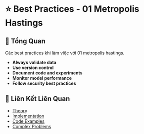 # ⭐ Best Practices - 01 Metropolis Hastings

## 🎯 Tổng Quan

Các best practices khi làm việc với 01 metropolis hastings.

- **Always validate data**
- **Use version control**
- **Document code and experiments**
- **Monitor model performance**
- **Follow security best practices**

## 🔗 Liên Kết Liên Quan

- [Theory](./THEORY_01_metropolis_hastings.md)
- [Implementation](./IMPLEMENTATION_01_metropolis_hastings.md)
- [Code Examples](./CODE_EXAMPLES_01_metropolis_hastings.md)
- [Complex Problems](./COMPLEX_PROBLEMS.md)
